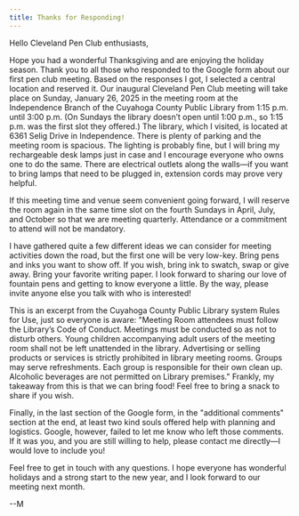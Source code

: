 ```yaml
---
title: Thanks for Responding!
---
```


Hello Cleveland Pen Club enthusiasts,

Hope you had a wonderful Thanksgiving and are enjoying the holiday season.
Thank you to all those who responded to the Google form about our first pen club meeting.
Based on the responses I got, I selected a central location and reserved it.
Our inaugural Cleveland Pen Club meeting will take place on Sunday, January 26, 2025 in the meeting room at the Independence Branch of the Cuyahoga County Public Library from 1:15 p.m. until 3:00 p.m.  (On Sundays the library doesn’t open until 1:00 p.m., so 1:15 p.m. was the first slot they offered.) The library, which I visited, is located at 6361 Selig Drive in Independence.
There is plenty of parking and the meeting room is spacious.
The lighting is probably fine, but I will bring my rechargeable desk lamps just in case and I encourage everyone who owns one to do the same.
There are electrical outlets along the walls—if you want to bring lamps that need to be plugged in, extension cords may prove very helpful.

If this meeting time and venue seem convenient going forward, I will reserve the room again in the same time slot on the fourth Sundays in April, July, and October so that we are meeting quarterly.
Attendance or a commitment to attend will not be mandatory.

I have gathered quite a few different ideas we can consider for meeting activities down the road, but the first one will be very low-key.
Bring pens and inks you want to show off.
If you wish, bring ink to swatch, swap or give away.
Bring your favorite writing paper.
I look forward to sharing our love of fountain pens and getting to know everyone a little.
By the way, please invite anyone else you talk with who is interested!

This is an excerpt from the Cuyahoga County Public Library system Rules for Use, just so everyone is aware: "Meeting Room attendees must follow the Library’s Code of Conduct.
Meetings must be conducted so as not to disturb others.
Young children accompanying adult users of the meeting room shall not be left unattended in the library.
Advertising or selling products or services is strictly prohibited in library meeting rooms.
Groups may serve refreshments.
Each group is responsible for their own clean up.
Alcoholic beverages are not permitted on Library premises." Frankly, my takeaway from this is that we can bring food!
Feel free to bring a snack to share if you wish.

Finally, in the last section of the Google form, in the "additional comments" section at the end, at least two kind souls offered help with planning and logistics.
Google, however, failed to let me know who left those comments.
If it was you, and you are still willing to help, please contact me directly—I would love to include you!

Feel free to get in touch with any questions.
I hope everyone has wonderful holidays and a strong start to the new year, and I look forward to our meeting next month.

--M
